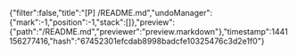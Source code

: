 {"filter":false,"title":"[P] /README.md","undoManager":{"mark":-1,"position":-1,"stack":[]},"preview":{"path":"/README.md","previewer":"preview.markdown"},"timestamp":1441156277416,"hash":"67452301efcdab8998badcfe10325476c3d2e1f0"}